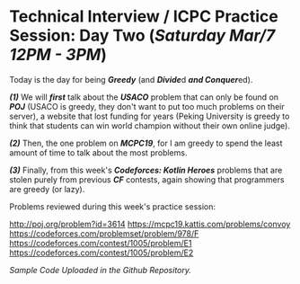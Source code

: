# Technical Interview / ICPC Practice Session: Day Two (***Saturday Mar/7 12PM - 3PM***)

Today is the day for being ***Greedy*** (and ***Divide***d ***and Conquer***ed). 

***(1)*** We will ***first*** talk about the ***USACO*** problem that can only be found on ***POJ*** (USACO is greedy, they don't want to put too much problems on their server), a website that lost funding for years (Peking University is greedy to think that students can win world champion without their own online judge). 

***(2)*** Then, the one problem on ***MCPC19***, for I am greedy to spend the least amount of time to talk about the most problems. 

***(3)*** Finally, from this week's ***Codeforces: Kotlin Heroes*** problems that are stolen purely from previous ***CF*** contests, again showing that programmers are greedy (or lazy).

Problems reviewed during this week's practice session:

http://poj.org/problem?id=3614
https://mcpc19.kattis.com/problems/convoy
https://codeforces.com/problemset/problem/978/F
https://codeforces.com/contest/1005/problem/E1
https://codeforces.com/contest/1005/problem/E2

*Sample Code Uploaded in the Github Repository.*